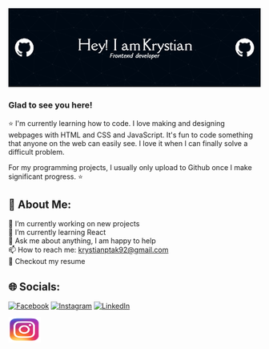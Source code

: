 <img src="header.png" alt="alt">

### Glad to see you here!   
⭐ I'm currently learning how to code. I love making and designing webpages with HTML and CSS and JavaScript. It's fun to code something that anyone on the web can easily see. I love it when I can finally solve a difficult problem.

For my programming projects, I usually only upload to Github once I make significant progress. ⭐

## 💫 About Me:
🔭  I’m currently working on new projects<br>🌱  I’m currently learning React<br>💬  Ask me about anything, I am happy to help<br>📫 How to reach me: krystianptak92@gmail.com<br>📝  Checkout my resume

## 🌐 Socials:
[![Facebook](https://img.shields.io/badge/Facebook-%231877F2.svg?logo=Facebook&logoColor=white)](https://facebook.com/Krystian) [![Instagram](https://img.shields.io/badge/Instagram-%23E4405F.svg?logo=Instagram&logoColor=white)](https://instagram.com/krystian) [![LinkedIn](https://img.shields.io/badge/LinkedIn-%230077B5.svg?logo=linkedin&logoColor=white)](https://linkedin.com/in/krsytian) 

<img src="ig.png" width="65px" height="50px"/>


